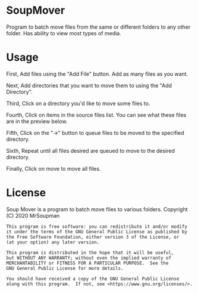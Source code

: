 # SoupMover
Program to batch move files from the same or different folders to any other folder. Has ability to view most types of media.

# Usage
First, Add files using the "Add File" button. Add as many files as you want.

Next, Add directories that you want to move them to using the "Add Directory".

Third, Click on a directory you'd like to move some files to.

Fourth, Click on items in the source files list. You can see what these files are in the preview below.

Fifth, Click on the "->" button to queue files to be moved to the specified directory.

Sixth, Repeat until all files desired are queued to move to the desired directory.

Finally, Click on move to move all files.


# License
Soup Mover is a program to batch move files to various folders.
    Copyright (C) 2020 MrSoupman

    This program is free software: you can redistribute it and/or modify
    it under the terms of the GNU General Public License as published by
    the Free Software Foundation, either version 3 of the License, or
    (at your option) any later version.

    This program is distributed in the hope that it will be useful,
    but WITHOUT ANY WARRANTY; without even the implied warranty of
    MERCHANTABILITY or FITNESS FOR A PARTICULAR PURPOSE.  See the
    GNU General Public License for more details.

    You should have received a copy of the GNU General Public License
    along with this program.  If not, see <https://www.gnu.org/licenses/>.


